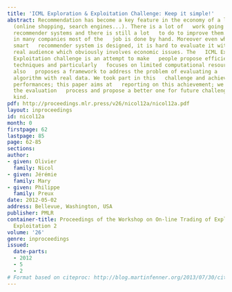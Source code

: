 ```yaml
---
title: 'ICML Exploration & Exploitation Challenge: Keep it simple!'
abstract: Recommendation has become a key feature in the economy of a lot of   companies
  (online shopping, search engines...). There is a lot of   work going on regarding
  recommender systems and there is still a lot   to do to improve them. Indeed nowadays
  in many companies most of the   job is done by hand. Moreover even when a supposedly
  smart   recommender system is designed, it is hard to evaluate it without   using
  real audience which obviously involves economic issues. The   ICML Exploration &
  Exploitation challenge is an attempt to make   people propose efficient recommendation
  techniques and particularly   focuses on limited computational resources. The challenge
  also   proposes a framework to address the problem of evaluating a   recommendation
  algorithm with real data. We took part in this   challenge and achieved the best
  performances; this paper aims at   reporting on this achievement; we also discuss
  the evaluation   process and propose a better one for future challenges of the   same
  kind.
pdf: http://proceedings.mlr.press/v26/nicol12a/nicol12a.pdf
layout: inproceedings
id: nicol12a
month: 0
firstpage: 62
lastpage: 85
page: 62-85
sections: 
author:
- given: Olivier
  family: Nicol
- given: Jérémie
  family: Mary
- given: Philippe
  family: Preux
date: 2012-05-02
address: Bellevue, Washington, USA
publisher: PMLR
container-title: Proceedings of the Workshop on On-line Trading of Exploration and
  Exploitation 2
volume: '26'
genre: inproceedings
issued:
  date-parts:
  - 2012
  - 5
  - 2
# Format based on citeproc: http://blog.martinfenner.org/2013/07/30/citeproc-yaml-for-bibliographies/
---
```

